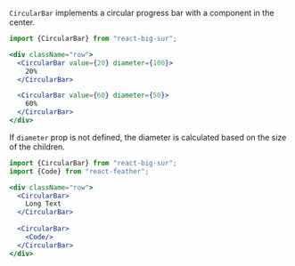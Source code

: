 `CircularBar` implements a circular progress bar with a component in the center.

```jsx
import {CircularBar} from "react-big-sur";

<div className="row">
  <CircularBar value={20} diameter={100}>
    20%
  </CircularBar>

  <CircularBar value={60} diameter={50}>
    60%
  </CircularBar>
</div>
```

If `diameter` prop is not defined, the diameter is calculated based on the size of the children.

```jsx
import {CircularBar} from "react-big-sur";
import {Code} from "react-feather";

<div className="row">
  <CircularBar>
    Long Text
  </CircularBar>
  
  <CircularBar>
    <Code/>
  </CircularBar>
</div>
```
